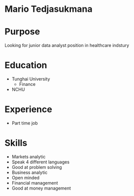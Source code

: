 # Mario Tedjasukmana

# Purpose

Looking for junior data analyst position in healthcare indstury

# Education

- Tunghai University
  - Finance
- NCHU

# Experience

- Part time job

# Skills
- Markets analytic
- Speak 4 different languages
- Good at problem solving
- Business analytic
- Open minded
- Financial management
- Good at money management